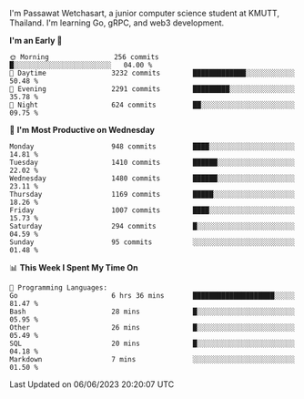 
I'm Passawat Wetchasart, a junior computer science student at KMUTT, Thailand. I'm learning Go, gRPC, and web3 development.



<!--START_SECTION:waka-->
**I'm an Early 🐤** 

```text
🌞 Morning                256 commits         █░░░░░░░░░░░░░░░░░░░░░░░░   04.00 % 
🌆 Daytime                3232 commits        █████████████░░░░░░░░░░░░   50.48 % 
🌃 Evening                2291 commits        █████████░░░░░░░░░░░░░░░░   35.78 % 
🌙 Night                  624 commits         ██░░░░░░░░░░░░░░░░░░░░░░░   09.75 % 
```
📅 **I'm Most Productive on Wednesday** 

```text
Monday                   948 commits         ████░░░░░░░░░░░░░░░░░░░░░   14.81 % 
Tuesday                  1410 commits        ██████░░░░░░░░░░░░░░░░░░░   22.02 % 
Wednesday                1480 commits        ██████░░░░░░░░░░░░░░░░░░░   23.11 % 
Thursday                 1169 commits        █████░░░░░░░░░░░░░░░░░░░░   18.26 % 
Friday                   1007 commits        ████░░░░░░░░░░░░░░░░░░░░░   15.73 % 
Saturday                 294 commits         █░░░░░░░░░░░░░░░░░░░░░░░░   04.59 % 
Sunday                   95 commits          ░░░░░░░░░░░░░░░░░░░░░░░░░   01.48 % 
```


📊 **This Week I Spent My Time On** 

```text
💬 Programming Languages: 
Go                       6 hrs 36 mins       ████████████████████░░░░░   81.47 % 
Bash                     28 mins             █░░░░░░░░░░░░░░░░░░░░░░░░   05.95 % 
Other                    26 mins             █░░░░░░░░░░░░░░░░░░░░░░░░   05.49 % 
SQL                      20 mins             █░░░░░░░░░░░░░░░░░░░░░░░░   04.18 % 
Markdown                 7 mins              ░░░░░░░░░░░░░░░░░░░░░░░░░   01.50 % 
```


 Last Updated on 06/06/2023 20:20:07 UTC
<!--END_SECTION:waka-->

<!--
**markpassawat/markpassawat** is a ✨ _special_ ✨ repository because its `README.md` (this file) appears on your GitHub profile.

Here are some ideas to get you started:

- 🔭 I’m currently working on ...
- 🌱 I’m currently learning ...
- 👯 I’m looking to collaborate on ...
- 🤔 I’m looking for help with ...
- 💬 Ask me about ...
- 📫 How to reach me: ...
- 😄 Pronouns: He/Him
- ⚡ Fun fact: ...
-->
